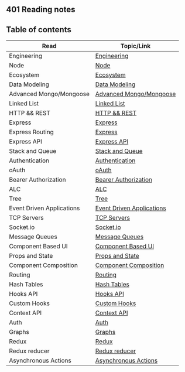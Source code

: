 ## 401 Reading notes

## Table of contents

| Read    | Topic/Link |
|---------|-----|
| Engineering  | [Engineering](https://waleedafifi-401-advanced-javascript.github.io/401-reading/engineering)  |
| Node| [Node](https://waleedafifi-401-advanced-javascript.github.io/401-reading/node)            |
| Ecosystem| [Ecosystem](https://waleedafifi-401-advanced-javascript.github.io/401-reading/ecosystem)            |
| Data Modeling| [Data Modeling](https://waleedafifi-401-advanced-javascript.github.io/401-reading/data-modeling)            |
| Advanced Mongo/Mongoose| [Advanced Mongo/Mongoose](https://waleedafifi-401-advanced-javascript.github.io/401-reading/class-04)            |
| Linked List| [Linked List](https://waleedafifi-401-advanced-javascript.github.io/401-reading/linkedlist)            |
| HTTP && REST| [HTTP && REST](https://waleedafifi-401-advanced-javascript.github.io/401-reading/http-rest)            |
| Express| [Express](https://waleedafifi-401-advanced-javascript.github.io/401-reading/express)            |
| Express Routing| [Express](https://waleedafifi-401-advanced-javascript.github.io/401-reading/express-routing)            |
| Express API| [Express API](https://waleedafifi-401-advanced-javascript.github.io/401-reading/express-api)            |
| Stack and Queue| [Stack and Queue](https://waleedafifi-401-advanced-javascript.github.io/401-reading/stack-queue)            |
| Authentication| [Authentication](https://waleedafifi-401-advanced-javascript.github.io/401-reading/authentication)            |
| oAuth| [oAuth](https://waleedafifi-401-advanced-javascript.github.io/401-reading/oAuth)            |
| Bearer Authorization| [Bearer Authorization](https://waleedafifi-401-advanced-javascript.github.io/401-reading/bearer-authorization)            |
| ALC| [ALC](https://waleedafifi-401-advanced-javascript.github.io/401-reading/alc)            |
| Tree| [Tree](https://waleedafifi-401-advanced-javascript.github.io/401-reading/tree)            |
| Event Driven Applications| [Event Driven Applications](https://waleedafifi-401-advanced-javascript.github.io/401-reading/event-driven-applications)            |
| TCP Servers| [TCP Servers](https://waleedafifi-401-advanced-javascript.github.io/401-reading/tcp-server)            |
| Socket.io| [Socket.io](https://waleedafifi-401-advanced-javascript.github.io/401-reading/socket.io)            |
| Message Queues| [Message Queues](https://waleedafifi-401-advanced-javascript.github.io/401-reading/message-queues)            |
| Component Based UI| [Component Based UI](https://waleedafifi-401-advanced-javascript.github.io/401-reading/ui)            |
| Props and State| [Props and State](https://waleedafifi-401-advanced-javascript.github.io/401-reading/props)            |
| Component Composition| [Component Composition](https://waleedafifi-401-advanced-javascript.github.io/401-reading/component-composition)            |
| Routing| [Routing](https://waleedafifi-401-advanced-javascript.github.io/401-reading/routing)            |
| Hash Tables| [Hash Tables](https://waleedafifi-401-advanced-javascript.github.io/401-reading/hash-tables)            |
| Hooks API| [Hooks API](https://waleedafifi-401-advanced-javascript.github.io/401-reading/hooks)            |
| Custom Hooks| [Custom Hooks](https://waleedafifi-401-advanced-javascript.github.io/401-reading/custom-hooks)            |
| Context API| [Context API](https://waleedafifi-401-advanced-javascript.github.io/401-reading/context-api)            |
| Auth| [Auth](https://waleedafifi-401-advanced-javascript.github.io/401-reading/login)            |
| Graphs| [Graphs](https://waleedafifi-401-advanced-javascript.github.io/401-reading/graphs)            |
| Redux| [Redux](https://waleedafifi-401-advanced-javascript.github.io/401-reading/redux)            |
| Redux reducer| [Redux reducer](https://waleedafifi-401-advanced-javascript.github.io/401-reading/redux-reducer)            |
| Asynchronous Actions| [Asynchronous Actions](https://waleedafifi-401-advanced-javascript.github.io/401-reading/asynchronous-actions)            |
